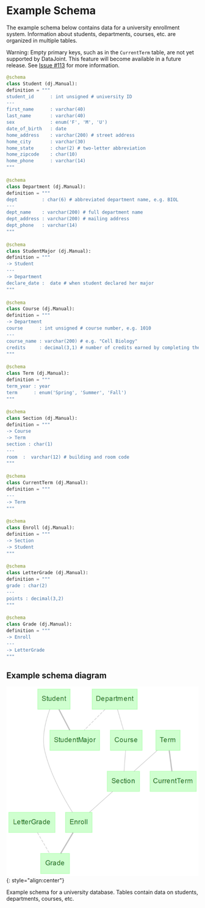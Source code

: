 # Example Schema

The example schema below contains data for a university enrollment system.
Information about students, departments, courses, etc. are organized in multiple tables.

Warning:
  Empty primary keys, such as in the `CurrentTerm` table, are not yet supported by 
  DataJoint.
  This feature will become available in a future release.
  See [Issue #113](https://github.com/datajoint/datajoint-python/issues/113) for more 
  information.

```python
@schema
class Student (dj.Manual):
definition = """
student_id      : int unsigned # university ID
---
first_name      : varchar(40)
last_name       : varchar(40)
sex             : enum('F', 'M', 'U')
date_of_birth   : date
home_address    : varchar(200) # street address
home_city       : varchar(30)
home_state      : char(2) # two-letter abbreviation
home_zipcode    : char(10)
home_phone      : varchar(14)
"""

@schema
class Department (dj.Manual):
definition = """
dept         : char(6) # abbreviated department name, e.g. BIOL
---
dept_name    : varchar(200) # full department name
dept_address : varchar(200) # mailing address
dept_phone   : varchar(14)
"""

@schema
class StudentMajor (dj.Manual):
definition = """
-> Student
---
-> Department
declare_date :  date # when student declared her major
"""

@schema
class Course (dj.Manual):
definition = """
-> Department
course      : int unsigned # course number, e.g. 1010
---
course_name : varchar(200) # e.g. "Cell Biology"
credits     : decimal(3,1) # number of credits earned by completing the course
"""

@schema
class Term (dj.Manual):
definition = """
term_year : year
term      : enum('Spring', 'Summer', 'Fall')
"""

@schema
class Section (dj.Manual):
definition = """
-> Course
-> Term
section : char(1)
---
room  :  varchar(12) # building and room code
"""

@schema
class CurrentTerm (dj.Manual):
definition = """
---
-> Term
"""

@schema
class Enroll (dj.Manual):
definition = """
-> Section
-> Student
"""

@schema
class LetterGrade (dj.Manual):
definition = """
grade : char(2)
---
points : decimal(3,2)
"""

@schema
class Grade (dj.Manual):
definition = """
-> Enroll
---
-> LetterGrade
"""
```

## Example schema diagram

![University example schema](../images/queries_example_diagram.png){: style="align:center"}

Example schema for a university database.
Tables contain data on students, departments, courses, etc.
